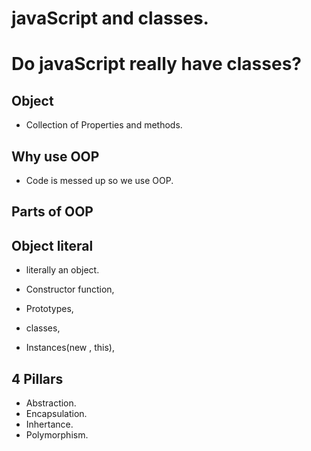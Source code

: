 # javaScript and classes.

# Do javaScript really have classes?

## Object

- Collection of Properties and methods.

## Why use OOP
- Code is messed up so we use OOP.

## Parts of OOP
## Object literal
- literally an object.

- Constructor function,
- Prototypes,
- classes,
- Instances(new , this),

## 4 Pillars
- Abstraction.
- Encapsulation.
- Inhertance.
- Polymorphism.


